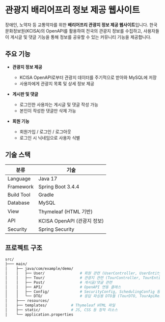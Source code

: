 # 관광지 배리어프리 정보 제공 웹사이트

장애인, 노약자 등 교통약자를 위한 **배리어프리 관광지 정보 제공 웹사이트**입니다. 한국문화정보원(KCISA)의 OpenAPI를 활용하여 전국의 관광지 정보를 수집하고, 사용자들이 게시글 및 댓글 기능을 통해 정보를 공유할 수 있는 커뮤니티 기능을 제공합니다.

## 주요 기능

- **관광지 정보 제공**
  - KCISA OpenAPI로부터 관광지 데이터를 주기적으로 받아와 MySQL에 저장
  - 사용자에게 관광지 목록 및 상세 정보 제공

- **게시판 및 댓글**
  - 로그인한 사용자는 게시글 및 댓글 작성 가능
  - 본인이 작성한 댓글만 삭제 가능

- **회원 기능**
  - 회원가입 / 로그인 / 로그아웃
  - 로그인 시 닉네임으로 사용자 식별

## 기술 스택

| 분류       | 기술                         |
|------------|------------------------------|
| Language   | Java 17                      |
| Framework  | Spring Boot 3.4.4            |
| Build Tool | Gradle                       |
| Database   | MySQL                        |
| View       | Thymeleaf (HTML 기반)        |
| API        | KCISA OpenAPI (관광지 정보)  |
| Security   | Spring Security              |

## 프로젝트 구조

```bash
src/
├─── main/
│    ├── java/com/example/demo/
│    │   ├── User/                # 회원 관련 (UserController, UserEntity, UserRepository 등)
│    │   ├── Tour/                # 관광지 관련 (TourController, TourEntity, TourRepository 등)
│    │   ├── Post/                # 게시글/댓글 관련
│    │   ├── API/                 # OpenAPI 연동 클래스
│    │   ├── Config/              # SecurityConfig, SchedulingConfig 등
│    │   └── DTO/                 # 응답 파싱용 DTO들 (TourDTO, TourApiResponseDTO 등)
│    ├─── resources/
│    ├── templates/           # Thymeleaf HTML 파일
│    ├── static/              # JS, CSS 등 정적 리소스
│    └── application.properties
